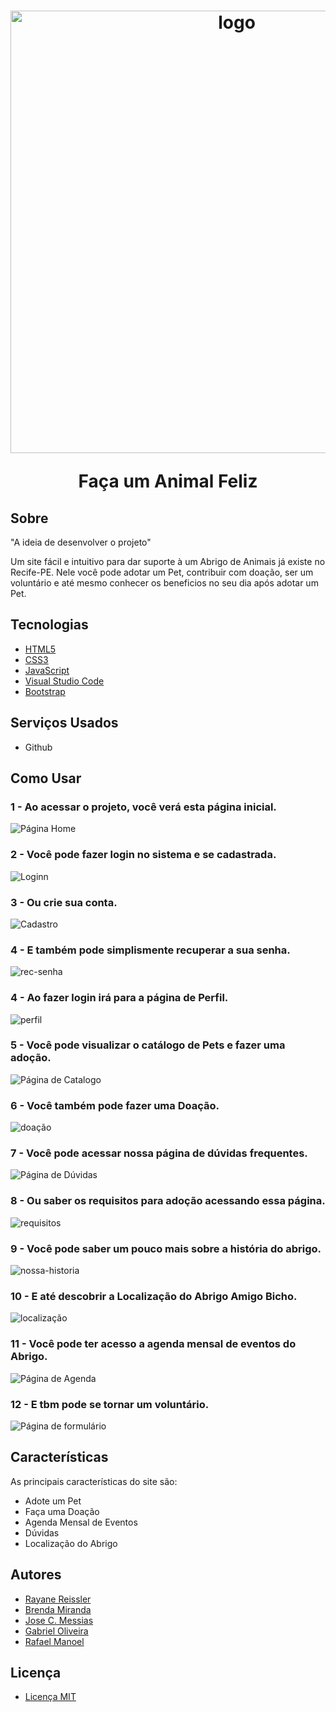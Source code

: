 <h1 align="center">
  <img width="708" alt="logo" src="https://github.com/AmigoBicho/Projeto-Amigo-Bicho/assets/104660308/f72d6271-ce7f-4b3d-a138-7cbdd399376d">
  <p>Faça um Animal Feliz</p>
</h1>

## Sobre

"A ideia de desenvolver o projeto"

Um site fácil e intuitivo para dar suporte à um Abrigo de Animais já existe no Recife-PE.
Nele você pode adotar um Pet, contribuir com doação, ser um voluntário e até mesmo conhecer os beneficios no seu dia após adotar um Pet.

## Tecnologias

- [HTML5](https://developer.mozilla.org/pt-BR/docs/Web/HTML)
- [CSS3](https://developer.mozilla.org/pt-BR/docs/Web/CSS)
- [JavaScript](https://developer.mozilla.org/pt-BR/docs/Web/JavaScript)
- [Visual Studio Code](https://code.visualstudio.com)
- [Bootstrap](https://getbootstrap.com)


## Serviços Usados

- Github

## Como Usar

### 1 - Ao acessar o projeto, você verá esta página inicial.
![Página Home](https://github.com/AmigoBicho/Projeto-Amigo-Bicho/assets/104660308/75bf1a1d-d26c-44a4-9c50-bc6ccb3077f6)

### 2 - Você pode fazer login no sistema e se cadastrada.
![Loginn](https://github.com/AmigoBicho/Projeto-Amigo-Bicho/assets/104660308/174bfbde-a396-42ac-8216-02678fbfceb4)

### 3 - Ou crie sua conta.
![Cadastro](https://github.com/AmigoBicho/Projeto-Amigo-Bicho/assets/104660308/93ad43ee-d104-43e8-9fe0-47a4665f8d2b)

### 4 - E também pode simplismente recuperar a sua senha.
![rec-senha](https://github.com/AmigoBicho/Projeto-Amigo-Bicho/assets/104660308/d82f5e22-f7e9-455b-8618-a23b40907d1e)

### 4 - Ao fazer login irá para a página de Perfil.
![perfil](https://github.com/AmigoBicho/Projeto-Amigo-Bicho/assets/104660308/75bf6ad4-ac25-40e3-847a-98ca5eb27515)

### 5 - Você pode visualizar o catálogo de Pets e fazer uma adoção.
![Página de Catalogo](https://github.com/AmigoBicho/Projeto-Amigo-Bicho/assets/104660308/5094357f-41c3-4df9-96cc-67dfc5725e15)

### 6 - Você também pode fazer uma Doação.
![doação](https://github.com/AmigoBicho/Projeto-Amigo-Bicho/assets/104660308/76ae83a3-02be-49f9-8812-5871fc999265)

### 7 - Você pode acessar nossa página de dúvidas frequentes. 
![Página de Dúvidas](https://github.com/AmigoBicho/Projeto-Amigo-Bicho/assets/104660308/4c3c3025-4a93-4f99-ac6e-cc887977d6ab)

### 8 - Ou saber os requisitos para adoção acessando essa página. 
![requisitos](https://github.com/AmigoBicho/Projeto-Amigo-Bicho/assets/104660308/8800dd25-6abb-4798-bb16-a128ad61d9a1)

### 9 - Você pode saber um pouco mais sobre a história do abrigo.
![nossa-historia](https://github.com/AmigoBicho/Projeto-Amigo-Bicho/assets/104660308/cd477ec5-b08c-4c29-b718-cf0965fc7ed9)

### 10 - E até descobrir a Localização do Abrigo Amigo Bicho.
![localização](https://github.com/AmigoBicho/Projeto-Amigo-Bicho/assets/104660308/083974f4-42e0-4b4e-8d45-ec22c64431aa)

### 11 - Você pode ter acesso a agenda mensal de eventos do Abrigo.
![Página de Agenda](https://github.com/AmigoBicho/Projeto-Amigo-Bicho/assets/104660308/3186407e-49bf-4181-b939-37aff9855a73)

### 12 - E tbm pode se tornar um voluntário.
![Página de formulário](https://github.com/AmigoBicho/Projeto-Amigo-Bicho/assets/104660308/d43f9304-c3b9-44c0-9f11-fabf395e97e1)

## Características 

As principais características do site são:
- Adote um Pet
- Faça uma Doação
- Agenda Mensal de Eventos 
- Dúvidas
- Localização do Abrigo

## Autores

- [Rayane Reissler](https://github.com/rayanereissler)
- [Brenda Miranda](https://github.com/brensmiranda)
- [Jose C. Messias](https://github.com/JoseCMessias)
- [Gabriel Oliveira](https://github.com/Gabrieira)
- [Rafael Manoel]()

## Licença

- [Licença MIT](https://github.com/AmigoBicho/Projeto-Amigo-Bicho/blob/main/LICENSE)





